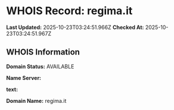 # WHOIS Record: regima.it

**Last Updated:** 2025-10-23T03:24:51.966Z
**Checked At:** 2025-10-23T03:24:51.967Z

## WHOIS Information

**Domain Status:** AVAILABLE

**Name Server:** 

**text:** 

**Domain Name:** regima.it

